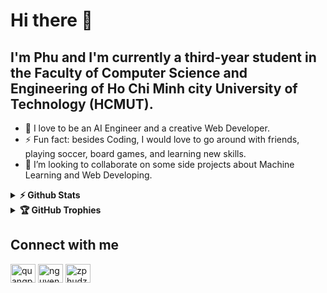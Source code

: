 # Hi there 👋

<!--
**pdz1804/pdz1804** is a ✨ _special_ ✨ repository because its `README.md` (this file) appears on your GitHub profile.

Here are some ideas to get you started:

- 🔭 I’m currently working on ...
- 🌱 I’m currently learning ...
- 👯 I’m looking to collaborate on ...
- 🤔 I’m looking for help with ...
- 💬 Ask me about ...
- 📫 How to reach me: ...
- 😄 Pronouns: ...
- ⚡ Fun fact: ...
-->
## I'm Phu and I'm currently a third-year student in the Faculty of Computer Science and Engineering of Ho Chi Minh city University of Technology (HCMUT).
- 🔭 I love to be an AI Engineer and a creative Web Developer.
- ⚡ Fun fact: besides Coding, I would love to go around with friends, playing soccer, board games, and learning new skills.
- 👯 I’m looking to collaborate on some side projects about Machine Learning and Web Developing.

<details>
  <summary><b>⚡ Github Stats</b></summary>
  
  <a href="#">![Github stats](https://github-readme-stats.vercel.app/api?username=pdz1804&theme=blueberry&count_private=true&hide_border=true&line_height=20)</a>
  <a href="#">![Top Langs](https://github-readme-stats.vercel.app/api/top-langs/?username=pdz1804&layout=compact&theme=blueberry&count_private=true&hide_border=true)</a>
</details>

<details>
  <summary><b>🏆 GitHub Trophies</b></summary>

  <div align="center">
  
  ![](https://github-profile-trophy.vercel.app/?username=pdz1804&theme=onedark&no-frame=true&no-bg=true&margin-w=4)

  </div>
</details>

<!-- <details>
  <summary><b>⛎ My Pet</b></summary>

  <div align="center">
    <picture>
  <source
    media="(prefers-color-scheme: dark)"
    srcset="https://raw.githubusercontent.com/pdz1804/pdz1804/output/github-contribution-grid-snake-dark.svg"
  />
  <source
    media="(prefers-color-scheme: light)"
    srcset="https://raw.githubusercontent.com/pdz1804/pdz1804/output/github-contribution-grid-snake.svg"
  />
  <img
    alt="github contribution grid snake animation"
    src="https://raw.githubusercontent.com/pdz1804/pdz1804/output/github-contribution-grid-snake.svg"
  />
</picture>
  </div>
</details> -->

## Connect with me

<p align="left">
    <a href="https://www.linkedin.com/in/quangphunguyen/" target="_blank"><img align="center"
            src="https://raw.githubusercontent.com/rahuldkjain/github-profile-readme-generator/master/src/images/icons/Social/linked-in-alt.svg"
            alt="quangphunguyen" height="30" width="40" /></a>
    <a href="https://www.facebook.com/zPhuDZz/" target="_blank"><img align="center"
            src="https://raw.githubusercontent.com/rahuldkjain/github-profile-readme-generator/master/src/images/icons/Social/facebook.svg"
            alt="nguyenquangphu" height="30" width="40" /></a>
    <a href="https://www.instagram.com/phu.ngquang/" target="_blank"><img align="center"
            src="https://raw.githubusercontent.com/rahuldkjain/github-profile-readme-generator/master/src/images/icons/Social/instagram.svg"
            alt="zphudzz" height="30" width="40" /></a>
</p>
